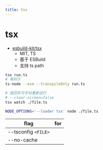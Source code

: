 ```yaml
---
title: tsx
---
```


# tsx

- [esbuild-kit/tsx](https://github.com/esbuild-kit/tsx)
  - MIT, TS
  - 基于 ESBuild
  - 支持 ts path

```bash
tsx run.ts
# 等同于
ts-node --esm --transpileOnly run.ts

# 按回车可手动重新运行
# --clear-screen=false
tsx watch ./file.ts

NODE_OPTIONS='--loader tsx' node ./file.ts
```

| flag                | for |
| ------------------- | --- |
| --tsconfig `<FILE>` |
| --no-cache          |
